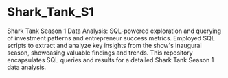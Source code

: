 # Shark_Tank_S1
Shark Tank Season 1 Data Analysis: SQL-powered exploration and querying of investment patterns and entrepreneur success metrics. 
Employed SQL scripts to extract and analyze key insights from the show's inaugural season, showcasing valuable findings and trends. 
This repository encapsulates SQL queries and results for a detailed Shark Tank Season 1 data analysis.
